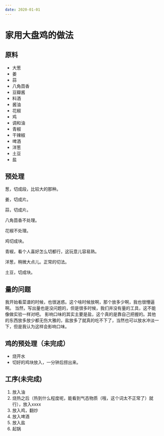 ```yaml
---
date: 2020-01-01
---
```


# 家用大盘鸡的做法

## 原料

- 大葱
- 姜
- 蒜
- 八角茴香
- 豆瓣酱
- 料酒
- 酱油
- 花椒
- 鸡
- 调和油
- 青椒
- 干辣椒
- 啤酒
- 洋葱
- 土豆
- 盐

## 预处理

葱，切成段，比较大的那种。

姜，切成片。

蒜，切成片。

八角茴香不处理。

花椒不处理。

鸡切成块。

青椒，看个人喜好怎么切都行，这玩意儿容易熟。

洋葱，稍微大点儿。正常的切法。

土豆，切成块。

## 量的问题

我开始看菜谱的时候，也很迷惑。这个啥时候放啊，那个放多少啊，我也很懵逼啊。
当然，写出量也是没问题的，但是很多时候，我们并没有量的工具，这不能像做实验一样对吧。
影响口味的其实主要是盐，这个真的是靠自己把握的。其他的东西放多放少都无伤大雅的，盐放多了就真的吃不下了，当然也可以放水冲淡一下，但是我认为这样会影响口味。

## 鸡的预处理（未完成）

- 烧开水
- 切好的鸡块放入，一分钟后捞出来。

## 工序(未完成)

1. 放入油
2. 烧热之后（热到什么程度呢，能看到气态物质（哦，这个词太不正常了）就行），放入xxxx
3. 放入鸡，翻炒
4. 放入啤酒
5. 放入盐
6. 起锅